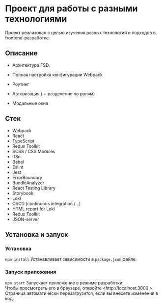 # Проект для работы с разными технологиями

Проект реализован с целью изучения разных технологий и подходов в frontend-разработке.

## Описание

* Архитектура FSD.
* Полная настройка конфигурации Webpack
* Роутинг

* Авторизация ( + разделение по ролям)
* Модальные окна

## Стек  
* Webpack
* React
* TypeScript
* Redux Toolkit
* SCSS / CSS Modules
* i18n
* Babel
* Eslint
* Jest
* ErrorBoundary 
* BundleAnalyzer
* React Testing Library
* Storybook
* Loki
* CI/CD (continuous integration / ..)
* HTML report for Loki
* Redux Toolkit
* JSON-server

## Установка и запуск  
### Установка
`npm install`
Устанавливает зависимости в `package.json` файле.

### Запуск приложения  
`npm start`
Запускает приложение в режиме разработки.  
Чтобы просмотреть его в браузере, откройте <http://localhost:3000 >. Страница автоматически перезагрузится, если вы внесете изменения в код.


